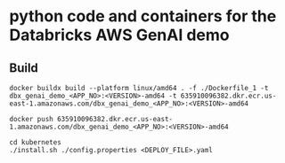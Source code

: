 # python code and containers for the Databricks AWS GenAI demo 

## Build 

```
docker buildx build --platform linux/amd64 . -f ./Dockerfile_1 -t dbx_genai_demo_<APP_NO>:<VERSION>-amd64 -t 635910096382.dkr.ecr.us-east-1.amazonaws.com/dbx_genai_demo_<APP_NO>:<VERSION>-amd64

docker push 635910096382.dkr.ecr.us-east-1.amazonaws.com/dbx_genai_demo_<APP_NO>:<VERSION>-amd64

cd kubernetes
./install.sh ./config.properties <DEPLOY_FILE>.yaml

```

